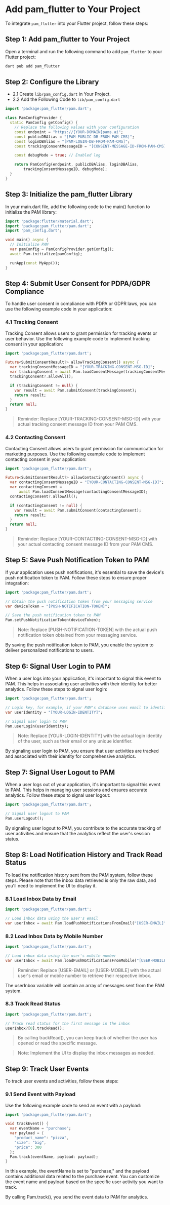 # Add pam_flutter to Your Project

To integrate `pam_flutter` into your Flutter project, follow these steps:

## Step 1: Add pam_flutter to Your Project

Open a terminal and run the following command to add `pam_flutter` to your Flutter project:

```sh
dart pub add pam_flutter
```

## Step 2: Configure the Library

- 2.1 Create `lib/pam_config.dart` in Your Project.
- 2.2 Add the Following Code to `lib/pam_config.dart`

```dart
import 'package:pam_flutter/pam.dart';

class PamConfigProvider {
  static PamConfig getConfig() {
    // Replace the following values with your configuration
    const endpoint = "https://[YOUR-DOMAIN]pams.ai";
    const publicDBAlias = "[PAM-PUBLIC-DB-FROM-PAM-CMS]";
    const loginDBAlias = "[PAM-LOGIN-DB-FROM-PAM-CMS]";
    const trackingConsentMessageID = "[CONSENT-MESSAGE-ID-FROM-PAM-CMS]";

    const debugMode = true; // Enabled log

    return PamConfig(endpoint, publicDBAlias, loginDBAlias,
        trackingConsentMessageID, debugMode);
  }
}
```

## Step 3: Initialize the pam_flutter Library

In your main.dart file, add the following code to the main() function to initialize the PAM library:

```dart
import 'package:flutter/material.dart';
import 'package:pam_flutter/pam.dart';
import 'pam_config.dart';

void main() async {
  // Initialize PAM
  var pamConfig = PamConfigProvider.getConfig();
  await Pam.initialize(pamConfig);

  runApp(const MyApp());
}
```

## Step 4: Submit User Consent for PDPA/GDPR Compliance

To handle user consent in compliance with PDPA or GDPR laws, you can use the following example code in your application:

### 4.1 Tracking Consent

Tracking Consent allows users to grant permission for tracking events or user behavior. Use the following example code to implement tracking consent in your application:

```dart
import 'package:pam_flutter/pam.dart';

Future<SubmitConsentResult?> allowTrackingConsent() async {
  var trackingConsentMessageID = "[YOUR-TRACKING-CONSENT-MSG-ID]";
  var trackingConsent = await Pam.loadConsentMessage(trackingConsentMessageID);
  trackingConsent?.allowAll();

  if (trackingConsent != null) {
    var result = await Pam.submitConsent(trackingConsent);
    return result;
  }
  return null;
}
```

> Reminder: Replace [YOUR-TRACKING-CONSENT-MSG-ID] with your actual tracking consent message ID from your PAM CMS.

### 4.2 Contacting Consent

Contacting Consent allows users to grant permission for communication for marketing purposes. Use the following example code to implement contacting consent in your application:

```dart
import 'package:pam_flutter/pam.dart';

Future<SubmitConsentResult?> allowContactingConsent() async {
  var contactingConsentMessageID = "[YOUR-CONTACTING-CONSENT-MSG-ID]";
  var contactingConsent =
      await Pam.loadConsentMessage(contactingConsentMessageID);
  contactingConsent?.allowAll();

  if (contactingConsent != null) {
    var result = await Pam.submitConsent(contactingConsent);
    return result;
  }
  return null;
}
```

> Reminder: Replace [YOUR-CONTACTING-CONSENT-MSG-ID] with your actual contacting consent message ID from your PAM CMS.

## Step 5: Save Push Notification Token to PAM

If your application uses push notifications, it's essential to save the device's push notification token to PAM. Follow these steps to ensure proper integration:

```dart
import 'package:pam_flutter/pam.dart';

// Obtain the push notification token from your messaging service
var deviceToken = "[PUSH-NOTIFICATION-TOKEN]";

// Save the push notification token to PAM
Pam.setPushNotificationToken(deviceToken);
```

> Note: Replace [PUSH-NOTIFICATION-TOKEN] with the actual push notification token obtained from your messaging service.

By saving the push notification token to PAM, you enable the system to deliver personalized notifications to users.

## Step 6: Signal User Login to PAM

When a user logs into your application, it's important to signal this event to PAM. This helps in associating user activities with their identity for better analytics. Follow these steps to signal user login:

```dart
import 'package:pam_flutter/pam.dart';

// Login key, for example, if your PAM's database uses email to identify users, you can use the user's email
var userIdentity = "[YOUR-LOGIN-IDENTITY]";

// Signal user login to PAM
Pam.userLogin(userIdentity);
```

> Note: Replace [YOUR-LOGIN-IDENTITY] with the actual login identity of the user, such as their email or any unique identifier.

By signaling user login to PAM, you ensure that user activities are tracked and associated with their identity for comprehensive analytics.

## Step 7: Signal User Logout to PAM

When a user logs out of your application, it's important to signal this event to PAM. This helps in managing user sessions and ensures accurate analytics. Follow these steps to signal user logout:

```dart
import 'package:pam_flutter/pam.dart';

// Signal user logout to PAM
Pam.userLogout();
```

By signaling user logout to PAM, you contribute to the accurate tracking of user activities and ensure that the analytics reflect the user's session status.

## Step 8: Load Notification History and Track Read Status

To load the notification history sent from the PAM system, follow these steps. Please note that the inbox data retrieved is only the raw data, and you'll need to implement the UI to display it.

### 8.1 Load Inbox Data by Email

```dart
import 'package:pam_flutter/pam.dart';

// Load inbox data using the user's email
var userInbox = await Pam.loadPushNotificationsFromEmail("[USER-EMAIL]");
```

### 8.2 Load Inbox Data by Mobile Number

```dart
import 'package:pam_flutter/pam.dart';

// Load inbox data using the user's mobile number
var userInbox = await Pam.loadPushNotificationsFromMobile("[USER-MOBILE]");
```

> Reminder: Replace [USER-EMAIL] or [USER-MOBILE] with the actual user's email or mobile number to retrieve their respective inbox.

The userInbox variable will contain an array of messages sent from the PAM system.

### 8.3 Track Read Status

```dart
import 'package:pam_flutter/pam.dart';

// Track read status for the first message in the inbox
userInbox?[0].trackRead();
```

> By calling trackRead(), you can keep track of whether the user has opened or read the specific message.

> Note: Implement the UI to display the inbox messages as needed.

## Step 9: Track User Events

To track user events and activities, follow these steps:

### 9.1 Send Event with Payload

Use the following example code to send an event with a payload:

```dart
import 'package:pam_flutter/pam.dart';

void trackEvent() {
  var eventName = "purchase";
  var payload = {
    "product_name": "pizza", 
    "size": "big", 
    "price": 300
  };
  Pam.track(eventName, payload: payload);
}
```

In this example, the eventName is set to "purchase," and the payload contains additional data related to the purchase event. You can customize the event name and payload based on the specific user activity you want to track.

By calling Pam.track(), you send the event data to PAM for analytics.
